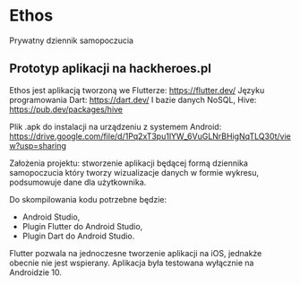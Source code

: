 # Ethos

Prywatny dziennik samopoczucia

## Prototyp aplikacji na hackheroes.pl

Ethos jest aplikacją tworzoną we Flutterze:
https://flutter.dev/
Języku programowania Dart:
https://dart.dev/
I bazie danych NoSQL, Hive:
https://pub.dev/packages/hive

Plik .apk do instalacji na urządzeniu z systemem Android:
https://drive.google.com/file/d/1Pq2xT3pu1lYW_6VuGLNrBHigNqTLQ30t/view?usp=sharing

Założenia projektu: stworzenie aplikacji będącej formą dziennika samopoczucia który tworzy wizualizacje
danych w formie wykresu, podsumowuje dane dla użytkownika.

Do skompilowania kodu potrzebne będzie:
- Android Studio,
- Plugin Flutter do Android Studio,
- Plugin Dart do Android Studio.


Flutter pozwala na jednoczesne tworzenie aplikacji na iOS, jednakże obecnie nie jest wspierany.
Aplikacja była testowana wyłącznie na Androidzie 10.
